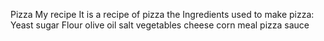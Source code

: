 Pizza My recipe It is a recipe of pizza  the Ingredients used to make pizza:
  Yeast sugar Flour olive oil salt vegetables cheese corn meal pizza sauce
   
   